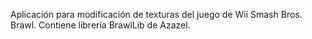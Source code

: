 Aplicación para modificación de texturas del juego de Wii Smash Bros. Brawl. Contiene librería BrawlLib de Azazel.